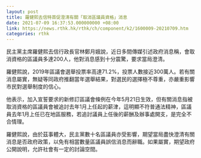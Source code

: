 ```yaml
---
layout: post
title: 羅健熙去信特首促澄清有關「取消區議員資格」消息
date: 2021-07-09 16:37:53.000000000 +08:00
link: https://news.rthk.hk/rthk/ch/component/k2/1600009-20210709.htm
categories: rthk
---
```


民主黨主席羅健熙去信行政長官林鄭月娥說，近日多間傳媒引述政府消息稱，會取消資格的區議員多達200人，他對消息感到十分震驚，要求當局澄清。

羅健熙說，2019年區議會選舉投票率高達71.2%，投票人數接近300萬人。若有關消息屬實，無疑等同政府推翻當年選舉結果，對選民的選擇極不尊重，亦嚴重影響市民對選舉制度的信心。

他表示，加入宣誓要求的新修訂區議會條例在今年5月21日生效，但有關消息指被取消資格的區議員會被追討去年1月上任起的薪津，這明顯不符普通法精神，區議員去年1月上任已在地區服務，若追討議員上任後的薪酬及辦事處開支，是完全不合情理。

羅健熙說，由於茲事體大，民主黨數十名區議員亦受影響，期望當局盡快澄清有關消息是否政府政策，以免有相當數量區議員誤信消息而辭職。如果屬實，期望政府公開說明，允許社會有一定的討論空間。
